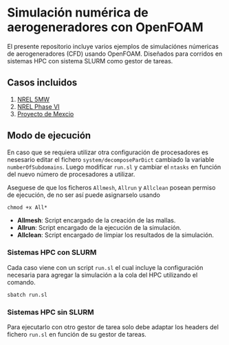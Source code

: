 # Simulación numérica de aerogeneradores con OpenFOAM

El presente repositorio incluye varios ejemplos de simulaciónes númericas de aerogeneradores (CFD) usando OpenFOAM. Diseñados para corridos en sistemas HPC con sistema SLURM como gestor de tareas.

## Casos incluidos

1. [NREL 5MW](./5MW)
2. [NREL Phase VI](./PhaseVI)
3. [Proyecto de Mexcio](./Mexico)

## Modo de ejecución

En caso que se requiera utilizar otra configuración de procesadores es nesesario editar el fichero `system/decomposeParDict` cambiado la variable `numberOfSubdomains`. Luego modificar `run.sl` y cambiar el `ntasks` en función del nuevo número de procesadores a utilizar.

Aseguese de que los ficheros `Allmesh`, `Allrun` y `Allclean` posean permiso de ejecución, de no ser así puede asignarselo usando

    chmod +x All*

- **Allmesh**: Script encargado de la creación de las mallas.
- **Allrun**: Script encargado de la ejecución de la simulación.
- **Allclean**: Script encargado de limpiar los resultados de la simulación.

### Sistemas HPC con SLURM

Cada caso viene con un script `run.sl` el cual incluye la configuración necesaria para agregar la simulación a la cola del HPC utilizando el comando.

    sbatch run.sl 

### Sistemas HPC sin SLURM

Para ejecutarlo con otro gestor de tarea solo debe adaptar los headers del fichero `run.sl` en función de su gestor de tareas.
